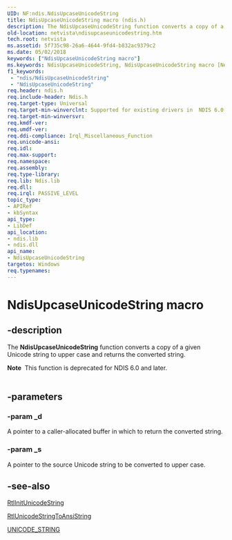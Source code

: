 ```yaml
---
UID: NF:ndis.NdisUpcaseUnicodeString
title: NdisUpcaseUnicodeString macro (ndis.h)
description: The NdisUpcaseUnicodeString function converts a copy of a given Unicode string to upper case and returns the converted string.Note  This function is deprecated for NDIS 6.0 and later.
old-location: netvista\ndisupcaseunicodestring.htm
tech.root: netvista
ms.assetid: 5f735c98-26a6-4644-9fd4-b832ac9379c2
ms.date: 05/02/2018
keywords: ["NdisUpcaseUnicodeString macro"]
ms.keywords: NdisUpcaseUnicodeString, NdisUpcaseUnicodeString macro [Network Drivers Starting with Windows Vista], ndis/NdisUpcaseUnicodeString, ndis_string_ref_79578398-7b4c-4741-a39b-5e5e30b2f4b3.xml, netvista.ndisupcaseunicodestring
f1_keywords:
 - "ndis/NdisUpcaseUnicodeString"
 - "NdisUpcaseUnicodeString"
req.header: ndis.h
req.include-header: Ndis.h
req.target-type: Universal
req.target-min-winverclnt: Supported for existing drivers in  NDIS 6.0 and later, but new drivers should use RtlUpcaseUnicodeString instead.
req.target-min-winversvr: 
req.kmdf-ver: 
req.umdf-ver: 
req.ddi-compliance: Irql_Miscellaneous_Function
req.unicode-ansi: 
req.idl: 
req.max-support: 
req.namespace: 
req.assembly: 
req.type-library: 
req.lib: Ndis.lib
req.dll: 
req.irql: PASSIVE_LEVEL
topic_type:
- APIRef
- kbSyntax
api_type:
- LibDef
api_location:
- ndis.lib
- ndis.dll
api_name:
- NdisUpcaseUnicodeString
targetos: Windows
req.typenames: 
---
```


# NdisUpcaseUnicodeString macro


## -description


The 
  <b>NdisUpcaseUnicodeString</b> function converts a copy of a given Unicode string to upper case and returns
  the converted string.
<div class="alert"><b>Note</b>  This function is deprecated for NDIS 6.0 and later. </div><div> </div>

## -parameters




### -param _d

A pointer to a caller-allocated buffer in which to return the converted string.


### -param _s

A pointer to the source Unicode string to be converted to upper case.


## -see-also




<a href="https://docs.microsoft.com/windows-hardware/drivers/ddi/wdm/nf-wdm-rtlinitunicodestring">RtlInitUnicodeString</a>



<a href="https://docs.microsoft.com/windows-hardware/drivers/ddi/wdm/nf-wdm-rtlunicodestringtoansistring">RtlUnicodeStringToAnsiString</a>



<a href="https://docs.microsoft.com/windows/win32/api/ntdef/ns-ntdef-_unicode_string">UNICODE_STRING</a>
 

 

